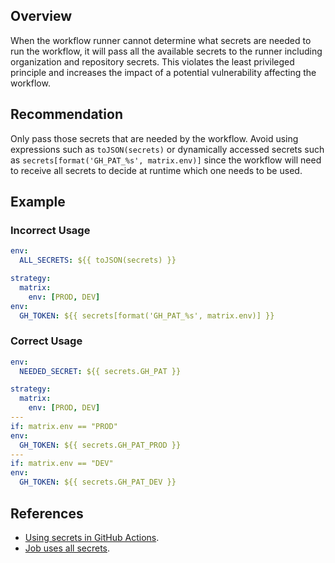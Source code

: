 ## Overview

When the workflow runner cannot determine what secrets are needed to run the workflow, it will pass all the available secrets to the runner including organization and repository secrets. This violates the least privileged principle and increases the impact of a potential vulnerability affecting the workflow.

## Recommendation

Only pass those secrets that are needed by the workflow. Avoid using expressions such as `toJSON(secrets)` or dynamically accessed secrets such as `secrets[format('GH_PAT_%s', matrix.env)]` since the workflow will need to receive all secrets to decide at runtime which one needs to be used.

## Example

### Incorrect Usage

```yaml
env:
  ALL_SECRETS: ${{ toJSON(secrets) }}
```

```yaml
strategy:
  matrix:
    env: [PROD, DEV]
env:
  GH_TOKEN: ${{ secrets[format('GH_PAT_%s', matrix.env)] }}
```

### Correct Usage

```yaml
env:
  NEEDED_SECRET: ${{ secrets.GH_PAT }}
```

```yaml
strategy:
  matrix:
    env: [PROD, DEV]
---
if: matrix.env == "PROD"
env:
  GH_TOKEN: ${{ secrets.GH_PAT_PROD }}
---
if: matrix.env == "DEV"
env:
  GH_TOKEN: ${{ secrets.GH_PAT_DEV }}
```

## References

- [Using secrets in GitHub Actions](https://docs.github.com/en/actions/security-for-github-actions/security-guides/using-secrets-in-github-actions#using-encrypted-secrets-in-a-workflow).
- [Job uses all secrets](https://github.com/boostsecurityio/poutine/blob/main/docs/content/en/rules/job_all_secrets.md).

